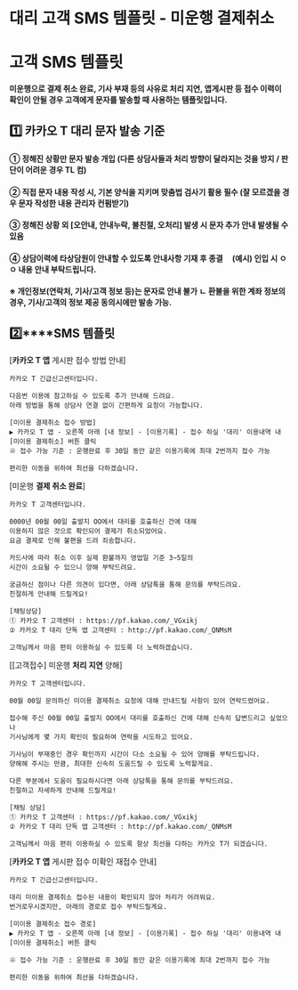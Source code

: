 # 대리 고객 SMS 템플릿 - 미운행 결제취소

**고객 SMS 템플릿**
==============

**미운행으로 결제 취소 완료, 기사 부재 등의 사유로 처리 지연, 앱게시판 등 접수 이력이 확인이 안될 경우 고객에게 문자를 발송할 때 사용하는 템플릿입니다.**

**1️⃣ 카카오 T 대리 문자 발송 기준**
-------------------------

#### **① 정해진 상황만 문자 발송 개입 (다른 상담사들과 처리 방향이 달라지는 것을 방지 / 판단이 어려운 경우 TL 컴)**

#### **② 직접 문자 내용 작성 시, 기본 양식을 지키며 맞춤법 검사기 활용 필수 (잘 모르겠을 경우 문자 작성한 내용 관리자 컨펌받기)**

#### **③ 정해진 상황 외 [오안내, 안내누락, 불친절, 오처리] 발생 시 문자 추가 안내 발생될 수 있음**

#### **④ 상담이력에 타상담원이 안내할 수 있도록 안내사항 기재 후 종결     (예시) 인입 시 ㅇㅇ 내용 안내 부탁드립니다.**

#### **※ 개인정보(연락처, 기사/고객 정보 등)는 문자로 안내 불가 ㄴ 환불을 위한 계좌 정보의 경우, 기사/고객의 정보 제공 동의시에만 발송 가능.**

**2️⃣****SMS 템플릿**
------------------

[**카카오 T 앱** 게시판 접수 방법 안내]

```
카카오 T 긴급신고센터입니다.  
  
다음번 이용에 참고하실 수 있도록 추가 안내해 드려요.  
아래 방법을 통해 상담사 연결 없이 간편하게 요청이 가능합니다.  
  
[미이용 결제취소 접수 방법]  
▶ 카카오 T 앱 - 오른쪽 아래 [내 정보] - [이용기록] - 접수 하실 '대리' 이용내역 내 [미이용 결제취소] 버튼 클릭  
※ 접수 가능 기준 : 운행완료 후 30일 동안 같은 이용기록에 최대 2번까지 접수 가능  
  
편리한 이동을 위하여 최선을 다하겠습니다.
```

[미운행 **결제 취소 완료**]

```
카카오 T 고객센터입니다.  
  
0000년 00월 00일 출발지 OO에서 대리를 호출하신 건에 대해   
이용하지 않은 것으로 확인되어 결제가 취소되었어요.  
요금 결제로 인해 불편을 드려 죄송합니다.  
  
카드사에 따라 취소 이후 실제 환불까지 영업일 기준 3~5일의   
시간이 소요될 수 있으니 양해 부탁드려요.  
  
궁금하신 점이나 다른 의견이 있다면, 아래 상담톡을 통해 문의를 부탁드려요.  
친절하게 안내해 드릴게요!  
  
[채팅상담]  
① 카카오 T 고객센터 : https://pf.kakao.com/_VGxikj  
② 카카오 T 대리 단독 앱 고객센터 : http://pf.kakao.com/_QNMsM  
  
고객님께서 마음 편히 이용하실 수 있도록 더 노력하겠습니다. 
```

[[고객접수] 미운행 **처리 지연** 양해]

```
카카오 T 고객센터입니다.  
  
00월 00일 문의하신 미이용 결제취소 요청에 대해 안내드릴 사항이 있어 연락드렸어요.  
  
접수해 주신 00월 00일 출발지 OO에서 대리를 호출하신 건에 대해 신속히 답변드리고 싶었으나  
기사님에게 몇 가지 확인이 필요하여 연락을 시도하고 있어요.  
  
기사님이 부재중인 경우 확인까지 시간이 다소 소요될 수 있어 양해를 부탁드립니다.   
양해해 주시는 만큼, 최대한 신속히 도움드릴 수 있도록 노력할게요.  
  
다른 부분에서 도움이 필요하시다면 아래 상담톡을 통해 문의를 부탁드려요.   
친절하고 자세하게 안내해 드릴게요!  
  
[채팅 상담]   
① 카카오 T 고객센터 : https://pf.kakao.com/_VGxikj  
② 카카오 T 대리 단독 앱 고객센터 : http://pf.kakao.com/_QNMsM  
  
고객님께서 마음 편히 이용하실 수 있도록 항상 최선을 다하는 카카오 T가 되겠습니다.
```

[**카카오 T 앱** 게시판 접수 미확인 재접수 안내]

```
카카오 T 긴급신고센터입니다.  
  
대리 미이용 결제취소 접수된 내용이 확인되지 않아 처리가 어려워요.  
번거로우시겠지만, 아래의 경로로 접수 부탁드릴게요.  
  
[미이용 결제취소 접수 경로]  
▶ 카카오 T 앱 - 오른쪽 아래 [내 정보] - [이용기록] - 접수 하실 '대리' 이용내역 내 [미이용 결제취소] 버튼 클릭  
  
※ 접수 가능 기준 : 운행완료 후 30일 동안 같은 이용기록에 최대 2번까지 접수 가능  
  
편리한 이동을 위하여 최선을 다하겠습니다.
```